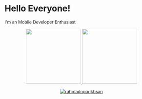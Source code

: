 # Hello Everyone! 

I'm an Mobile Developer Enthusiast

<p align="center">
<a href="https://github.com/rahmadnoorikhsan">
  <img height="180em" src="https://github-readme-stats-eight-theta.vercel.app/api?username=rahmadnoorikhsan&show_icons=true&theme=algolia&include_all_commits=true&count_private=false"/>
  <img height="180em" src="https://github-readme-stats-eight-theta.vercel.app/api/top-langs/?username=rahmadnoorikhsan&layout=compact&langs_count=8&theme=algolia"/>
</a>
</p>


<p align="center"> <a href="https://github.com/ryo-ma/github-profile-trophy"><img src="https://github-profile-trophy.vercel.app/?username=rahmadnoorikhsan&theme=algolia" alt="rahmadnoorikhsan" /></a> </p>
